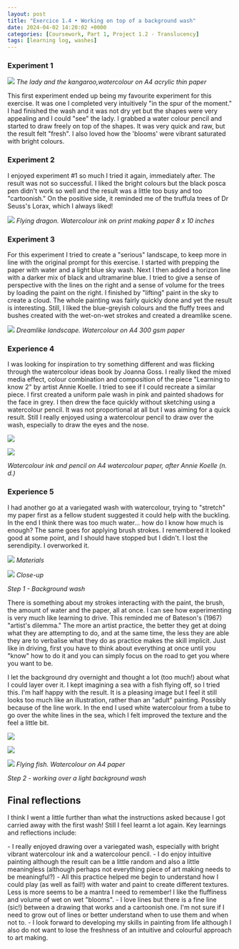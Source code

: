 ```yaml
---
layout: post
title: "Exercice 1.4 • Working on top of a background wash"
date: 2024-04-02 14:20:02 +0000
categories: [Coursework, Part 1, Project 1.2 - Translucency]
tags: [learning log, washes]
---
```


### Experiment 1
<!-- /wp:heading --><!-- wp:image {"align":"right","id":567,"sizeSlug":"medium","linkDestination":"media"} -->
[![](https://spaces.oca.ac.uk/gaellelog/wp-content/uploads/sites/5355/2024/04/img_3841_jpg-1-300x214.jpg)](https://spaces.oca.ac.uk/gaellelog/wp-content/uploads/sites/5355/2024/04/img_3841_jpg-1.jpg)
_The lady and the kangaroo,watercolour on A4 acrylic thin paper_
<!-- /wp:image --><!-- wp:paragraph -->

This first experiment ended up being my favourite experiment for this exercise. It was one I completed very intuitively "in the spur of the moment." I had finished the wash and it was not dry yet but the shapes were very appealing and I could "see" the lady. I grabbed a water colour pencil and started to draw freely on top of the shapes. It was very quick and raw, but the result felt "fresh". I also loved how the 'blooms' were vibrant saturated with bright colours.

<!-- /wp:paragraph --><!-- wp:heading {"level":3,"className":"wp-block-heading"} -->
### Experiment 2
<!-- /wp:heading --><!-- wp:paragraph -->

I enjoyed experiment #1 so much I tried it again, immediately after. The result was not so successful. I liked the bright colours but the black posca pen didn't work so well and the result was a little too busy and too "cartoonish." On the positive side, it reminded me of the truffula trees of Dr Seuss's Lorax, which I always liked!

<!-- /wp:paragraph --><!-- wp:image {"id":570,"sizeSlug":"large","linkDestination":"media"} -->
[![](https://spaces.oca.ac.uk/gaellelog/wp-content/uploads/sites/5355/2024/04/img_3842-1-1024x818.jpg)](https://spaces.oca.ac.uk/gaellelog/wp-content/uploads/sites/5355/2024/04/img_3842-1.jpg)
_Flying dragon. Watercolour ink on print making paper 8 x 10 inches_
<!-- /wp:image --><!-- wp:heading {"level":3,"className":"wp-block-heading"} -->
### Experiment 3
<!-- /wp:heading --><!-- wp:paragraph -->

For this experiment I tried to create a "serious" landscape, to keep more in line with the original prompt for this exercise. I started with prepping the paper with water and a light blue sky wash. Next I then added a horizon line with a darker mix of black and ultramarine blue. I tried to give a sense of perspective with the lines on the right and a sense of volume for the trees by loading the paint on the right. I finished by "lifting" paint in the sky to create a cloud. The whole painting was fairly quickly done and yet the result is interesting. Still, I liked the blue-greyish colours and the fluffy trees and bushes created with the wet-on-wet strokes and created a dreamlike scene.

<!-- /wp:paragraph --><!-- wp:image {"id":572,"sizeSlug":"large","linkDestination":"media"} -->
[![](https://spaces.oca.ac.uk/gaellelog/wp-content/uploads/sites/5355/2024/04/img_0004-1024x731.jpg)](https://spaces.oca.ac.uk/gaellelog/wp-content/uploads/sites/5355/2024/04/img_0004.jpg)
_Dreamlike landscape. Watercolour on A4 300 gsm paper_
<!-- /wp:image --><!-- wp:heading {"level":3,"className":"wp-block-heading"} -->
### Experience 4
<!-- /wp:heading --><!-- wp:paragraph -->

I was looking for inspiration to try something different and was flicking through the watercolour ideas book by Joanna Goss. I really liked the mixed media effect, colour combination and composition of the piece "Learning to know 2" by artist Annie Koelle. I tried to see if I could recreate a similar piece. I first created a uniform pale wash in pink and painted shadows for the face in grey. I then drew the face quickly without sketching using a watercolour pencil. It was not proportional at all but I was aiming for a quick result. Still I really enjoyed using a watercolour pencil to draw over the wash, especially to draw the eyes and the nose.

<!-- /wp:paragraph --><!-- wp:gallery {"linkTo":"none"} -->
<!-- wp:image {"id":574,"linkDestination":"media"} -->
[![](https://spaces.oca.ac.uk/gaellelog/wp-content/uploads/sites/5355/2024/04/img_0003-1-732x1024.jpg)](https://spaces.oca.ac.uk/gaellelog/wp-content/uploads/sites/5355/2024/04/img_0003-1.jpg)
<!-- /wp:image --><!-- wp:image {"id":573} -->
![](https://spaces.oca.ac.uk/gaellelog/wp-content/uploads/sites/5355/2024/04/2024-04-01_193455-1-777x1024.jpg)
<!-- /wp:image -->
_Watercolour ink and pencil on A4 watercolour paper, after Annie Koelle (n. d.)_
<!-- /wp:gallery --><!-- wp:heading {"level":3,"className":"wp-block-heading"} -->
### Experience 5
<!-- /wp:heading --><!-- wp:paragraph -->

I had another go at a variegated wash with watercolour, trying to "stretch" my paper first as a fellow student suggested it could help with the buckling. In the end I think there was too much water... how do I know how much is enough? The same goes for applying brush strokes. I remembered it looked good at some point, and I should have stopped but I didn't. I lost the serendipity. I overworked it.

<!-- /wp:paragraph --><!-- wp:gallery {"linkTo":"none"} -->
<!-- wp:image {"id":554,"sizeSlug":"large","linkDestination":"none"} -->
![](https://spaces.oca.ac.uk/gaellelog/wp-content/uploads/sites/5355/2024/03/img_3943-1-2-1024x767.jpg)
_Materials_
<!-- /wp:image --><!-- wp:image {"id":552} -->
![](https://spaces.oca.ac.uk/gaellelog/wp-content/uploads/sites/5355/2024/03/img_3943-1-1-1024x768.jpg)
_Close-up_
<!-- /wp:image -->
_Step 1 - Background wash_
<!-- /wp:gallery --><!-- wp:paragraph -->

There is something about my strokes interacting with the paint, the brush, the amount of water and the paper, all at once. I can see how experimenting is very much like learning to drive. This reminded me of Bateson's (1967) "artist's dilemma." The more an artist practice, the better they get at doing what they are attempting to do, and at the same time, the less they are able they are to verbalise what they do as practice makes the skill implicit. Just like in driving, first you have to think about everything at once until you "know" how to do it and you can simply focus on the road to get you where you want to be.

<!-- /wp:paragraph --><!-- wp:paragraph -->

I let the background dry overnight and thought a lot (too much!) about what I could layer over it. I kept imagining a sea with a fish flying off, so I tried this. I'm half happy with the result. It is a pleasing image but I feel it still looks too much like an illustration, rather than an "adult" painting. Possibly because of the line work. In the end I used white watercolour from a tube to go over the white lines in the sea, which I felt improved the texture and the feel a little bit.

<!-- /wp:paragraph --><!-- wp:gallery {"columns":2,"linkTo":"media","sizeSlug":"full","align":"center"} -->
<!-- wp:image {"id":563,"sizeSlug":"full","linkDestination":"media"} -->
[![](https://spaces.oca.ac.uk/gaellelog/wp-content/uploads/sites/5355/2024/04/img_3951-1.jpg)](https://spaces.oca.ac.uk/gaellelog/wp-content/uploads/sites/5355/2024/04/img_3951-1.jpg)
<!-- /wp:image --><!-- wp:image {"id":560,"sizeSlug":"full","linkDestination":"media"} -->
[![](https://spaces.oca.ac.uk/gaellelog/wp-content/uploads/sites/5355/2024/04/img_3953-1.jpg)](https://spaces.oca.ac.uk/gaellelog/wp-content/uploads/sites/5355/2024/04/img_3953-1.jpg)
<!-- /wp:image --><!-- wp:image {"id":564,"sizeSlug":"full","linkDestination":"media"} -->
[![](https://spaces.oca.ac.uk/gaellelog/wp-content/uploads/sites/5355/2024/04/img_3952-1-1.jpg)](https://spaces.oca.ac.uk/gaellelog/wp-content/uploads/sites/5355/2024/04/img_3952-1-1.jpg)
_Flying fish. Watercolour on A4 paper_
<!-- /wp:image -->
_Step 2 - working over a light background wash_
<!-- /wp:gallery --><!-- wp:heading {"className":"wp-block-heading"} -->
## Final reflections
<!-- /wp:heading --><!-- wp:paragraph -->

I think I went a little further than what the instructions asked because I got carried away with the first wash! Still I feel learnt a lot again. Key learnings and reflections include:

<!-- /wp:paragraph --><!-- wp:list -->
<!-- wp:list-item -->- I really enjoyed drawing over a variegated wash, especially with bright vibrant watercolour ink and a watercolour pencil.
<!-- /wp:list-item --><!-- wp:list-item -->- I do enjoy intuitive painting although the result can be a little random and also a little meaningless (although perhaps not everything piece of art making needs to be meaningful?)
<!-- /wp:list-item --><!-- wp:list-item -->- All this practice helped me begin to understand how I could play (as well as fail!) with water and paint to create different textures. Less is more seems to be a mantra I need to remember! I like the fluffiness and volume of wet on wet "blooms".
<!-- /wp:list-item --><!-- wp:list-item -->- I love lines but there is a fine line (sic!) between a drawing that works and a cartoonish one. I'm not sure if I need to grow out of lines or better understand when to use them and when not to. 
<!-- /wp:list-item --><!-- wp:list-item -->- I look forward to developing my skills in painting from life although I also do not want to lose the freshness of an intuitive and colourful approach to art making.
<!-- /wp:list-item -->
<!-- /wp:list --><!-- wp:paragraph -->

<!-- /wp:paragraph -->